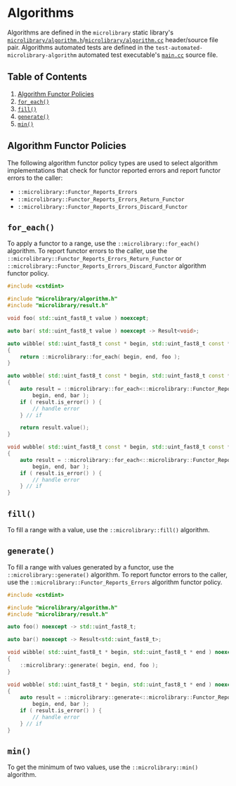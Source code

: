 # Algorithms

Algorithms are defined in the `microlibrary` static library's
[`microlibrary/algorithm.h`](https://github.com/apcountryman/microlibrary/blob/main/libraries/microlibrary/ANY/ANY/include/microlibrary/algorithm.h)/[`microlibrary/algorithm.cc`](https://github.com/apcountryman/microlibrary/blob/main/libraries/microlibrary/ANY/ANY/source/microlibrary/algorithm.cc)
header/source file pair.
Algorithms automated tests are defined in the `test-automated-microlibrary-algorithm`
automated test executable's
[`main.cc`](https://github.com/apcountryman/microlibrary/blob/main/tests/automated/microlibrary/algorithm/main.cc)
source file.

## Table of Contents

1. [Algorithm Functor Policies](#algorithm-functor-policies)
1. [`for_each()`](#for_each)
1. [`fill()`](#fill)
1. [`generate()`](#generate)
1. [`min()`](#min)

## Algorithm Functor Policies

The following algorithm functor policy types are used to select algorithm implementations
that check for functor reported errors and report functor errors to the caller:
- `::microlibrary::Functor_Reports_Errors`
- `::microlibrary::Functor_Reports_Errors_Return_Functor`
- `::microlibrary::Functor_Reports_Errors_Discard_Functor`

## `for_each()`

To apply a functor to a range, use the `::microlibrary::for_each()` algorithm.
To report functor errors to the caller, use the
`::microlibrary::Functor_Reports_Errors_Return_Functor` or
`::microlibrary::Functor_Reports_Errors_Discard_Functor` algorithm functor policy.
```c++
#include <cstdint>

#include "microlibrary/algorithm.h"
#include "microlibrary/result.h"

void foo( std::uint_fast8_t value ) noexcept;

auto bar( std::uint_fast8_t value ) noexcept -> Result<void>;

auto wibble( std::uint_fast8_t const * begin, std::uint_fast8_t const * end ) noexcept
{
    return ::microlibrary::for_each( begin, end, foo );
}

auto wobble( std::uint_fast8_t const * begin, std::uint_fast8_t const * end ) noexcept
{
    auto result = ::microlibrary::for_each<::microlibrary::Functor_Reports_Errors_Return_Functor>(
        begin, end, bar );
    if ( result.is_error() ) {
        // handle error
    } // if

    return result.value();
}

void wubble( std::uint_fast8_t const * begin, std::uint_fast8_t const * end ) noexcept
{
    auto result = ::microlibrary::for_each<::microlibrary::Functor_Reports_Errors_Discard_Functor>(
        begin, end, bar );
    if ( result.is_error() ) {
        // handle error
    } // if
}
```

## `fill()`

To fill a range with a value, use the `::microlibrary::fill()` algorithm.

## `generate()`

To fill a range with values generated by a functor, use the `::microlibrary::generate()`
algorithm.
To report functor errors to the caller, use the `::microlibrary::Functor_Reports_Errors`
algorithm functor policy.
```c++
#include <cstdint>

#include "microlibrary/algorithm.h"
#include "microlibrary/result.h"

auto foo() noexcept -> std::uint_fast8_t;

auto bar() noexcept -> Result<std::uint_fast8_t>;

void wibble( std::uint_fast8_t * begin, std::uint_fast8_t * end ) noexcept
{
    ::microlibrary::generate( begin, end, foo );
}

void wobble( std::uint_fast8_t * begin, std::uint_fast8_t * end ) noexcept
{
    auto result = ::microlibrary::generate<::microlibrary::Functor_Reports_Errors>(
        begin, end, bar );
    if ( result.is_error() ) {
        // handle error
    } // if
}
```

## `min()`

To get the minimum of two values, use the `::microlibrary::min()` algorithm.
